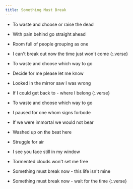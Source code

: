 ```yaml
---
title: Something Must Break
---
```


- To waste and choose or raise the dead
- With pain behind go straight ahead
- Room full of people grouping
as one
- I can't break out now
the time just won't come
{:.verse}

- To waste and choose which way to go
- Decide for me please let me know
- Looked in the mirror
saw I was wrong
- If I could get back to - where I belong
{:.verse}

- To waste and choose which way to go
- I paused for one
whom signs forbode
- If we were immortal we would not bear
- Washed up on the beat here
- Struggle for air
- I see you face still in my window
- Tormented clouds won't set me free
- Something must break now -
this life isn't mine
- Something must break now -
wait for the time
{:.verse}

